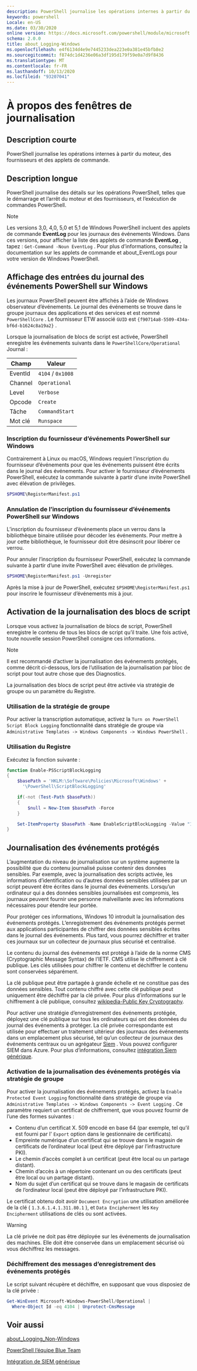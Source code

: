 ```yaml
---
description: PowerShell journalise les opérations internes à partir du moteur, des fournisseurs et des applets de commande.
keywords: powershell
Locale: en-US
ms.date: 03/30/2020
online version: https://docs.microsoft.com/powershell/module/microsoft.powershell.core/about/about_logging_windows?view=powershell-6&WT.mc_id=ps-gethelp
schema: 2.0.0
title: about_Logging-Windows
ms.openlocfilehash: e4f6134d4e9e7445233dea223e0a381e45bfb8e2
ms.sourcegitcommit: f874dc1d4236e06a3df195d179f59e0a7d9f8436
ms.translationtype: MT
ms.contentlocale: fr-FR
ms.lasthandoff: 10/13/2020
ms.locfileid: "93207041"
---
```

# <a name="about-logging-windows"></a>À propos des fenêtres de journalisation

## <a name="short-description"></a>Description courte

PowerShell journalise les opérations internes à partir du moteur, des fournisseurs et des applets de commande.

## <a name="long-description"></a>Description longue

PowerShell journalise des détails sur les opérations PowerShell, telles que le démarrage et l’arrêt du moteur et des fournisseurs, et l’exécution de commandes PowerShell.

> [!NOTE]
> Les versions 3,0, 4,0, 5,0 et 5,1 de Windows PowerShell incluent des applets de commande **EventLog** pour les journaux des événements Windows. Dans ces versions, pour afficher la liste des applets de commande **EventLog** , tapez : `Get-Command -Noun EventLog` . Pour plus d’informations, consultez la documentation sur les applets de commande et about_EventLogs pour votre version de Windows PowerShell.

## <a name="viewing-the-powershell-event-log-entries-on-windows"></a>Affichage des entrées du journal des événements PowerShell sur Windows

Les journaux PowerShell peuvent être affichés à l’aide de Windows observateur d’événements. Le journal des événements se trouve dans le groupe journaux des applications et des services et est nommé `PowerShellCore` . Le fournisseur ETW associé `GUID` est `{f90714a8-5509-434a-bf6d-b1624c8a19a2}` .

Lorsque la journalisation de blocs de script est activée, PowerShell enregistre les événements suivants dans le `PowerShellCore/Operational` Journal :

|Champ| Valeur|
|-|-|
|EventId|`4104` / `0x1008`|
|Channel|`Operational`|
|Level|`Verbose`|
|Opcode|`Create`|
|Tâche|`CommandStart`|
|Mot clé|`Runspace`|

### <a name="registering-the-powershell-event-provider-on-windows"></a>Inscription du fournisseur d’événements PowerShell sur Windows

Contrairement à Linux ou macOS, Windows requiert l’inscription du fournisseur d’événements pour que les événements puissent être écrits dans le journal des événements. Pour activer le fournisseur d’événements PowerShell, exécutez la commande suivante à partir d’une invite PowerShell avec élévation de privilèges.

```powershell
$PSHOME\RegisterManifest.ps1
```

### <a name="unregistering-the-powershell-event-provider-on-windows"></a>Annulation de l’inscription du fournisseur d’événements PowerShell sur Windows

L’inscription du fournisseur d’événements place un verrou dans la bibliothèque binaire utilisée pour décoder les événements. Pour mettre à jour cette bibliothèque, le fournisseur doit être désinscrit pour libérer ce verrou.

Pour annuler l’inscription du fournisseur PowerShell, exécutez la commande suivante à partir d’une invite PowerShell avec élévation de privilèges.

```powershell
$PSHOME\RegisterManifest.ps1 -Unregister
```

Après la mise à jour de PowerShell, exécutez `$PSHOME\RegisterManifest.ps1` pour inscrire le fournisseur d’événements mis à jour.

## <a name="enabling-script-block-logging"></a>Activation de la journalisation des blocs de script

Lorsque vous activez la journalisation de blocs de script, PowerShell enregistre le contenu de tous les blocs de script qu’il traite. Une fois activé, toute nouvelle session PowerShell consigne ces informations.

> [!NOTE]
> Il est recommandé d’activer la journalisation des événements protégés, comme décrit ci-dessous, lors de l’utilisation de la journalisation par bloc de script pour tout autre chose que des Diagnostics.

La journalisation des blocs de script peut être activée via stratégie de groupe ou un paramètre du Registre.

### <a name="using-group-policy"></a>Utilisation de la stratégie de groupe

Pour activer la transcription automatique, activez la `Turn on PowerShell Script Block
Logging` fonctionnalité dans stratégie de groupe via `Administrative Templates -> Windows
Components -> Windows PowerShell` .

### <a name="using-the-registry"></a>Utilisation du Registre

Exécutez la fonction suivante :

```powershell
function Enable-PSScriptBlockLogging
{
    $basePath = 'HKLM:\Software\Policies\Microsoft\Windows' +
      '\PowerShell\ScriptBlockLogging'

    if(-not (Test-Path $basePath))
    {
        $null = New-Item $basePath -Force
    }

    Set-ItemProperty $basePath -Name EnableScriptBlockLogging -Value "1"
}
```

## <a name="protected-event-logging"></a>Journalisation des événements protégés

L’augmentation du niveau de journalisation sur un système augmente la possibilité que du contenu journalisé puisse contenir des données sensibles. Par exemple, avec la journalisation des scripts activée, les informations d’identification ou d’autres données sensibles utilisées par un script peuvent être écrites dans le journal des événements. Lorsqu’un ordinateur qui a des données sensibles journalisées est compromis, les journaux peuvent fournir une personne malveillante avec les informations nécessaires pour étendre leur portée.

Pour protéger ces informations, Windows 10 introduit la journalisation des événements protégés.
L’enregistrement des événements protégés permet aux applications participantes de chiffrer des données sensibles écrites dans le journal des événements. Plus tard, vous pourrez déchiffrer et traiter ces journaux sur un collecteur de journaux plus sécurisé et centralisé.

Le contenu du journal des événements est protégé à l’aide de la norme CMS (Cryptographic Message Syntax) de l’IETF. CMS utilise le chiffrement à clé publique. Les clés utilisées pour chiffrer le contenu et déchiffrer le contenu sont conservées séparément.

La clé publique peut être partagée à grande échelle et ne constitue pas des données sensibles. Tout contenu chiffré avec cette clé publique peut uniquement être déchiffré par la clé privée. Pour plus d’informations sur le chiffrement à clé publique, consultez [wikipedia-Public Key Cryptography](https://en.wikipedia.org/wiki/Public-key_cryptography).

Pour activer une stratégie d’enregistrement des événements protégée, déployez une clé publique sur tous les ordinateurs qui ont des données du journal des événements à protéger. La clé privée correspondante est utilisée pour effectuer un traitement ultérieur des journaux des événements dans un emplacement plus sécurisé, tel qu’un collecteur de journaux des événements centraux ou un agrégateur [Siem][] . Vous pouvez configurer SIEM dans Azure. Pour plus d’informations, consultez [intégration Siem générique](/cloud-app-security/siem).

### <a name="enabling-protected-event-logging-via-group-policy"></a>Activation de la journalisation des événements protégés via stratégie de groupe

Pour activer la journalisation des événements protégés, activez la `Enable Protected Event Logging` fonctionnalité dans stratégie de groupe via `Administrative Templates -> Windows Components
-> Event Logging` . Ce paramètre requiert un certificat de chiffrement, que vous pouvez fournir de l’une des formes suivantes :

- Contenu d’un certificat X. 509 encodé en base 64 (par exemple, tel qu’il est fourni par l' `Export` option dans le gestionnaire de certificats).
- Empreinte numérique d’un certificat qui se trouve dans le magasin de certificats de l’ordinateur local (peut être déployé par l’infrastructure PKI).
- Le chemin d’accès complet à un certificat (peut être local ou un partage distant).
- Chemin d’accès à un répertoire contenant un ou des certificats (peut être local ou un partage distant).
- Nom du sujet d’un certificat qui se trouve dans le magasin de certificats de l’ordinateur local (peut être déployé par l’infrastructure PKI).

Le certificat obtenu doit avoir `Document Encryption` une utilisation améliorée de la clé ( `1.3.6.1.4.1.311.80.1` ), et `Data Encipherment` les `Key
Encipherment` utilisations de clés ou sont activées.

> [!WARNING]
> La clé privée ne doit pas être déployée sur les événements de journalisation des machines. Elle doit être conservée dans un emplacement sécurisé où vous déchiffrez les messages.

### <a name="decrypting-protected-event-logging-messages"></a>Déchiffrement des messages d’enregistrement des événements protégés

Le script suivant récupère et déchiffre, en supposant que vous disposiez de la clé privée :

```powershell
Get-WinEvent Microsoft-Windows-PowerShell/Operational |
  Where-Object Id -eq 4104 | Unprotect-CmsMessage
```

## <a name="see-also"></a>Voir aussi

[about_Logging_Non-Windows](about_Logging_Non-Windows.md)

[PowerShell l’équipe Blue Team](https://devblogs.microsoft.com/powershell/powershell-the-blue-team/)

[Intégration de SIEM générique](/cloud-app-security/siem)

<!-- link references -->
[SIEM]: https://wikipedia.org/wiki/Security_information_and_event_management
